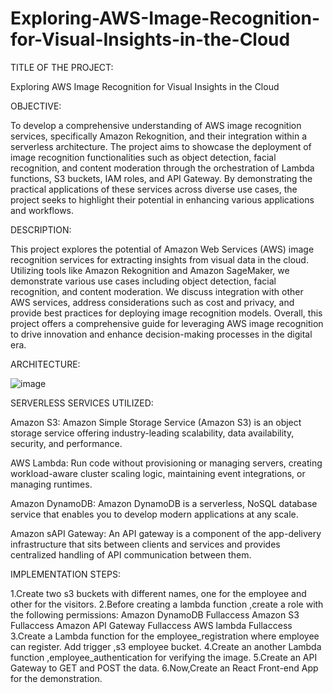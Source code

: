# Exploring-AWS-Image-Recognition-for-Visual-Insights-in-the-Cloud
TITLE OF THE PROJECT:

Exploring AWS Image Recognition for Visual Insights in the Cloud

OBJECTIVE:

To develop a comprehensive understanding of AWS image recognition services, specifically Amazon Rekognition, and their integration within a serverless architecture. The project aims to showcase the deployment of image recognition functionalities such as object detection, facial recognition, and content moderation through the orchestration of Lambda functions, S3 buckets, IAM roles, and API Gateway. By demonstrating the practical applications of these services across diverse use cases, the project seeks to highlight their potential in enhancing various applications and workflows.

DESCRIPTION:

This project explores the potential of Amazon Web Services (AWS) image recognition services for extracting insights from visual data in the cloud. Utilizing tools like Amazon Rekognition and Amazon SageMaker, we demonstrate various use cases including object detection, facial recognition, and content moderation. We discuss integration with other AWS services, address considerations such as cost and privacy, and provide best practices for deploying image recognition models. Overall, this project offers a comprehensive guide for leveraging AWS image recognition to drive innovation and enhance decision-making processes in the digital era.

ARCHITECTURE:

![image](https://github.com/Mukesh-217/Exploring-AWS-Image-Recognition-for-Visual-Insights-in-the-Cloud/assets/111958305/af809943-46ff-43ed-818d-21c56ca50049)

SERVERLESS SERVICES UTILIZED:

Amazon S3: Amazon Simple Storage Service (Amazon S3) is an object storage service offering industry-leading scalability, data availability, security, and performance.

AWS Lambda: Run code without provisioning or managing servers, creating workload-aware cluster scaling logic, maintaining event integrations, or managing runtimes.

Amazon DynamoDB: Amazon DynamoDB is a serverless, NoSQL database service that enables you to develop modern applications at any scale.

Amazon sAPI Gateway: An API gateway is a component of the app-delivery infrastructure that sits between clients and services and provides centralized handling of API communication between them.




IMPLEMENTATION STEPS:

1.Create two s3 buckets with different names, one for the employee and other for the visitors.
2.Before creating a lambda function ,create a role with the following permissions:
    Amazon DynamoDB Fullaccess
  	Amazon S3 Fullaccess
  	Amazon API Gateway Fullaccess
  	AWS lambda Fullaccess
3.Create a Lambda function for the employee_registration where employee can register. Add trigger ,s3 employee bucket.
4.Create an another Lambda function ,employee_authentication for verifying the image.
5.Create an API Gateway to GET and POST the data.
6.Now,Create an React Front-end App for the demonstration.

